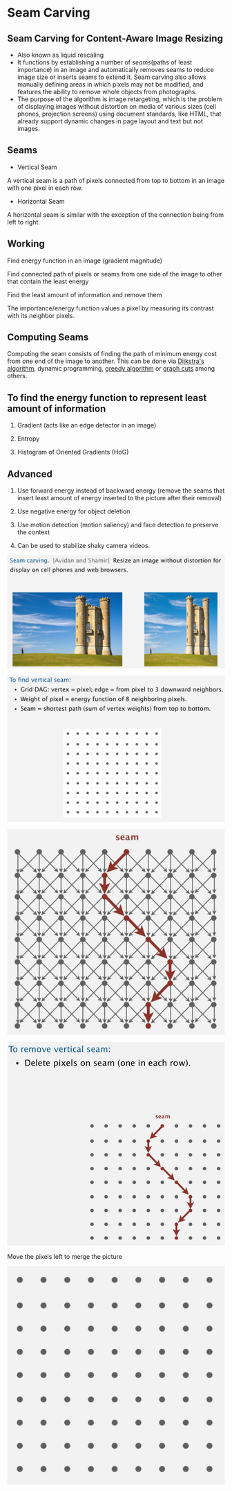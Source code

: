 # Seam Carving

## Seam Carving for Content-Aware Image Resizing

- Also known as liquid rescaling
- It functions by establishing a number of *seams*(paths of least importance) in an image and automatically removes seams to reduce image size or inserts seams to extend it. Seam carving also allows manually defining areas in which pixels may not be modified, and features the ability to remove whole objects from photographs.
- The purpose of the algorithm is image retargeting, which is the problem of displaying images without distortion on media of various sizes (cell phones, projection screens) using document standards, like HTML, that already support dynamic changes in page layout and text but not images.

## Seams

- Vertical Seam

A vertical seam is a path of pixels connected from top to bottom in an image with one pixel in each row.

- Horizontal Seam

A horizontal seam is similar with the exception of the connection being from left to right.

## Working

Find energy function in an image (gradient magnitude)

Find connected path of pixels or seams from one side of the image to other that contain the least energy

Find the least amount of information and remove them

The importance/energy function values a pixel by measuring its contrast with its neighbor pixels.

## Computing Seams

Computing the seam consists of finding the path of minimum energy cost from one end of the image to another. This can be done via [Dijkstra's algorithm](https://en.wikipedia.org/wiki/Dijkstra%27s_algorithm), dynamic programming, [greedy algorithm](https://en.wikipedia.org/wiki/Greedy_algorithm) or [graph cuts](https://en.wikipedia.org/wiki/Cut_(graph_theory)) among others.

## To find the energy function to represent least amount of information

1. Gradient (acts like an edge detector in an image)

2. Entropy

3. Histogram of Oriented Gradients (HoG)

## Advanced

1. Use forward energy instead of backward energy (remove the seams that insert least amount of energy inserted to the picture after their removal)

2. Use negative energy for object deletion

3. Use motion detection (motion saliency) and face detection to preserve the context

4. Can be used to stabilize shaky camera videos.

![image](../../media/Seam-Carving-image1.jpg)

![image](../../media/Seam-Carving-image2.jpg)

![image](../../media/Seam-Carving-image3.jpg)

![image](../../media/Seam-Carving-image4.jpg)

Move the pixels left to merge the picture

![image](../../media/Seam-Carving-image5.jpg)
